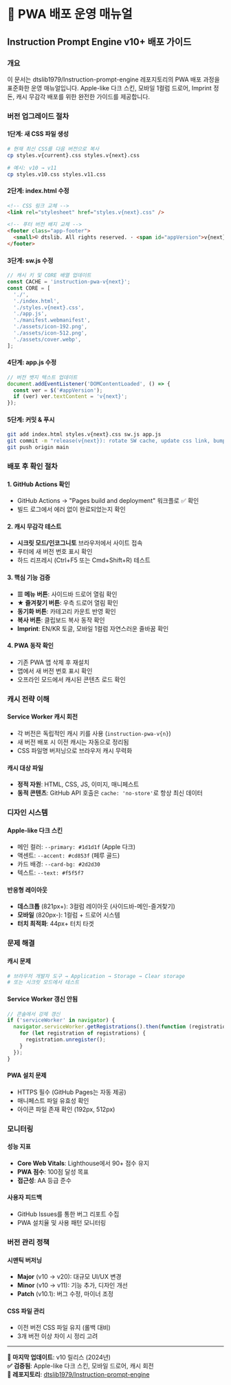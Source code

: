 # 🚀 PWA 배포 운영 매뉴얼

## Instruction Prompt Engine v10+ 배포 가이드

### 개요

이 문서는 dtslib1979/Instruction-prompt-engine 레포지토리의 PWA 배포 과정을 표준화한 운영 매뉴얼입니다. Apple-like 다크 스킨, 모바일 1컬럼 드로어, Imprint 정돈, 캐시 무감각 배포를 위한 완전한 가이드를 제공합니다.

### 버전 업그레이드 절차

#### 1단계: 새 CSS 파일 생성

```bash
# 현재 최신 CSS를 다음 버전으로 복사
cp styles.v{current}.css styles.v{next}.css

# 예시: v10 → v11
cp styles.v10.css styles.v11.css
```

#### 2단계: index.html 수정

```html
<!-- CSS 링크 교체 -->
<link rel="stylesheet" href="styles.v{next}.css" />

<!-- 푸터 버전 배지 교체 -->
<footer class="app-footer">
  <small>© dtslib. All rights reserved. · <span id="appVersion">v{next}</span></small>
</footer>
```

#### 3단계: sw.js 수정

```javascript
// 캐시 키 및 CORE 배열 업데이트
const CACHE = 'instruction-pwa-v{next}';
const CORE = [
  './',
  './index.html',
  './styles.v{next}.css',
  './app.js',
  './manifest.webmanifest',
  './assets/icon-192.png',
  './assets/icon-512.png',
  './assets/cover.webp',
];
```

#### 4단계: app.js 수정

```javascript
// 버전 뱃지 텍스트 업데이트
document.addEventListener('DOMContentLoaded', () => {
  const ver = $('#appVersion');
  if (ver) ver.textContent = 'v{next}';
});
```

#### 5단계: 커밋 & 푸시

```bash
git add index.html styles.v{next}.css sw.js app.js
git commit -m "release(v{next}): rotate SW cache, update css link, bump footer badge"
git push origin main
```

### 배포 후 확인 절차

#### 1. GitHub Actions 확인

- GitHub Actions → "Pages build and deployment" 워크플로 ✅ 확인
- 빌드 로그에서 에러 없이 완료되었는지 확인

#### 2. 캐시 무감각 테스트

- **시크릿 모드/인코그니토** 브라우저에서 사이트 접속
- 푸터에 새 버전 번호 표시 확인
- 하드 리프레시 (Ctrl+F5 또는 Cmd+Shift+R) 테스트

#### 3. 핵심 기능 검증

- **☰ 메뉴 버튼**: 사이드바 드로어 열림 확인
- **★ 즐겨찾기 버튼**: 우측 드로어 열림 확인
- **동기화 버튼**: 카테고리 카운트 반영 확인
- **복사 버튼**: 클립보드 복사 동작 확인
- **Imprint**: EN/KR 토글, 모바일 1컬럼 자연스러운 줄바꿈 확인

#### 4. PWA 동작 확인

- 기존 PWA 앱 삭제 후 재설치
- 앱에서 새 버전 번호 표시 확인
- 오프라인 모드에서 캐시된 콘텐츠 로드 확인

### 캐시 전략 이해

#### Service Worker 캐시 회전

- 각 버전은 독립적인 캐시 키를 사용 (`instruction-pwa-v{n}`)
- 새 버전 배포 시 이전 캐시는 자동으로 정리됨
- CSS 파일명 버저닝으로 브라우저 캐시 무력화

#### 캐시 대상 파일

- **정적 자원**: HTML, CSS, JS, 이미지, 매니페스트
- **동적 콘텐츠**: GitHub API 호출은 `cache: 'no-store'`로 항상 최신 데이터

### 디자인 시스템

#### Apple-like 다크 스킨

- 메인 컬러: `--primary: #1d1d1f` (Apple 다크)
- 액센트: `--accent: #cd853f` (페루 골드)
- 카드 배경: `--card-bg: #2d2d30`
- 텍스트: `--text: #f5f5f7`

#### 반응형 레이아웃

- **데스크톱** (821px+): 3컬럼 레이아웃 (사이드바-메인-즐겨찾기)
- **모바일** (820px-): 1컬럼 + 드로어 시스템
- **터치 최적화**: 44px+ 터치 타겟

### 문제 해결

#### 캐시 문제

```bash
# 브라우저 개발자 도구 → Application → Storage → Clear storage
# 또는 시크릿 모드에서 테스트
```

#### Service Worker 갱신 안됨

```javascript
// 콘솔에서 강제 갱신
if ('serviceWorker' in navigator) {
  navigator.serviceWorker.getRegistrations().then(function (registrations) {
    for (let registration of registrations) {
      registration.unregister();
    }
  });
}
```

#### PWA 설치 문제

- HTTPS 필수 (GitHub Pages는 자동 제공)
- 매니페스트 파일 유효성 확인
- 아이콘 파일 존재 확인 (192px, 512px)

### 모니터링

#### 성능 지표

- **Core Web Vitals**: Lighthouse에서 90+ 점수 유지
- **PWA 점수**: 100점 달성 목표
- **접근성**: AA 등급 준수

#### 사용자 피드백

- GitHub Issues를 통한 버그 리포트 수집
- PWA 설치율 및 사용 패턴 모니터링

### 버전 관리 정책

#### 시맨틱 버저닝

- **Major** (v10 → v20): 대규모 UI/UX 변경
- **Minor** (v10 → v11): 기능 추가, 디자인 개선
- **Patch** (v10.1): 버그 수정, 마이너 조정

#### CSS 파일 관리

- 이전 버전 CSS 파일 유지 (롤백 대비)
- 3개 버전 이상 차이 시 정리 고려

---

**📝 마지막 업데이트**: v10 릴리스 (2024년)  
**✅ 검증됨**: Apple-like 다크 스킨, 모바일 드로어, 캐시 회전  
**🔗 레포지토리**: [dtslib1979/Instruction-prompt-engine](https://github.com/dtslib1979/Instruction-prompt-engine)
